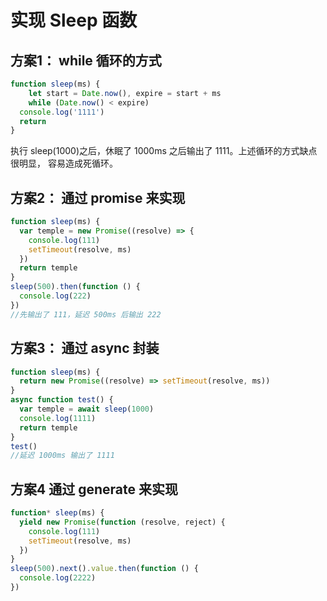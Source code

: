 # 实现 Sleep 函数

## 方案1： while 循环的方式

```js
function sleep(ms) {
	let start = Date.now(), expire = start + ms
	while (Date.now() < expire)
  console.log('1111')
  return
}
```

 执行 sleep(1000)之后，休眠了 1000ms 之后输出了 1111。上述循环的方式缺点很明显， 容易造成死循环。 

## 方案2： 通过 promise 来实现

```js
function sleep(ms) {
  var temple = new Promise((resolve) => {
    console.log(111)
    setTimeout(resolve, ms)
  })
  return temple
}
sleep(500).then(function () {
  console.log(222)
})
//先输出了 111，延迟 500ms 后输出 222
```

## 方案3： 通过 async 封装

```js
function sleep(ms) {
  return new Promise((resolve) => setTimeout(resolve, ms))
}
async function test() {
  var temple = await sleep(1000)
  console.log(1111)
  return temple
}
test()
//延迟 1000ms 输出了 1111
```

## 方案4  **通过 generate 来实现**

```js
function* sleep(ms) {
  yield new Promise(function (resolve, reject) {
    console.log(111)
    setTimeout(resolve, ms)
  })
}
sleep(500).next().value.then(function () {
  console.log(2222)
})
```

